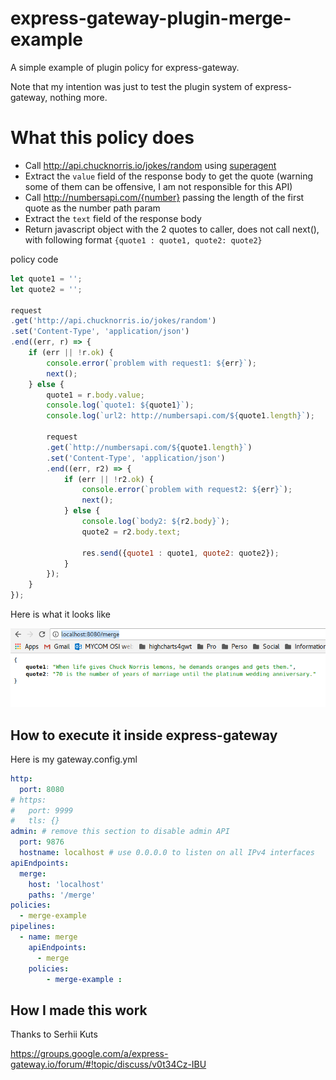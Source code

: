# express-gateway-plugin-merge-example

A simple example of plugin policy for express-gateway.

Note that my intention was just to test the plugin system of express-gateway, nothing more.

# What this policy does

- Call http://api.chucknorris.io/jokes/random using [superagent](https://github.com/visionmedia/superagent)
- Extract the `value` field of the response body to get the quote (warning some of them can be offensive, I am not responsible for this API)
- Call http://numbersapi.com/{number} passing the length of the first quote as the number path param
- Extract the `text` field of the response body
- Return javascript object with the 2 quotes to caller, does not call next(), with following format
`{quote1 : quote1, quote2: quote2}`


policy code

```javascript
let quote1 = '';
let quote2 = '';

request
.get('http://api.chucknorris.io/jokes/random')
.set('Content-Type', 'application/json')
.end((err, r) => {
    if (err || !r.ok) {
        console.error(`problem with request1: ${err}`);
        next();
    } else {
        quote1 = r.body.value;
        console.log(`quote1: ${quote1}`);
        console.log(`url2: http://numbersapi.com/${quote1.length}`);

        request
        .get(`http://numbersapi.com/${quote1.length}`)
        .set('Content-Type', 'application/json')
        .end((err, r2) => {
            if (err || !r2.ok) {
                console.error(`problem with request2: ${err}`);
                next();
            } else {
                console.log(`body2: ${r2.body}`);
                quote2 = r2.body.text;

                res.send({quote1 : quote1, quote2: quote2});
            }
        });
    }
});
```

Here is what it looks like

![screenshot](./gfx/screenshot.png)


## How to execute it inside express-gateway

Here is my gateway.config.yml

```yml
http:
  port: 8080
# https:
#   port: 9999
#   tls: {}
admin: # remove this section to disable admin API
  port: 9876
  hostname: localhost # use 0.0.0.0 to listen on all IPv4 interfaces
apiEndpoints:
  merge:
    host: 'localhost'
    paths: '/merge'
policies:
  - merge-example
pipelines:
  - name: merge
    apiEndpoints:
      - merge
    policies:
        - merge-example :

```

## How I made this work

Thanks to Serhii Kuts

https://groups.google.com/a/express-gateway.io/forum/#!topic/discuss/v0t34Cz-IBU

